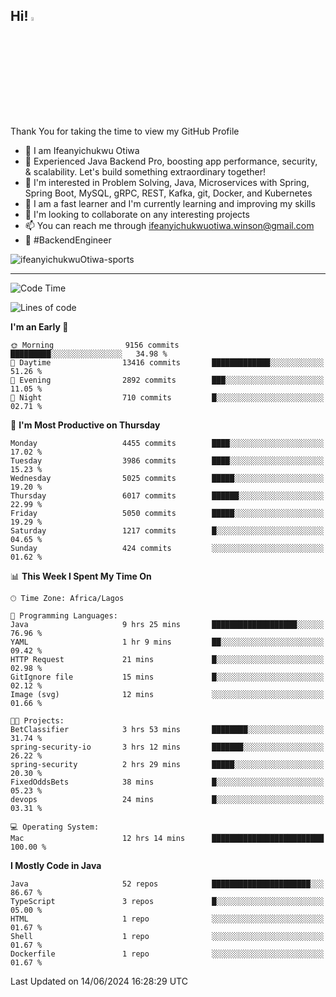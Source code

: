 <!-- BLOG-POST-LIST:START --><!-- BLOG-POST-LIST:END -->

## Hi! <img src="https://media.giphy.com/media/hvRJCLFzcasrR4ia7z/giphy.gif" width="4%"> 

Thank You for taking the time to view my GitHub Profile

- 👋 I am Ifeanyichukwu Otiwa
- 🚀 Experienced Java Backend Pro, boosting app performance, security, & scalability. Let's build something extraordinary together!
- 👀 I'm interested in Problem Solving, Java, Microservices with Spring, Spring Boot, MySQL, gRPC, REST, Kafka, git, Docker, and Kubernetes
- 🌱 I am a fast learner and I'm currently learning and improving my skills
- 💞️ I'm looking to collaborate on any interesting projects
- 📫 You can reach me through ifeanyichukwuotiwa.winson@gmail.com
- 🚀 #BackendEngineer

<p align="left" marginTop="10px"> <img src="https://komarev.com/ghpvc/?username=ifeanyichukwuOtiwa-sports&label=Profile%20views&color=0e75b6&style=for-the-badge" alt="ifeanyichukwuOtiwa-sports" /> </p>

***

<!--START_SECTION:waka-->
![Code Time](http://img.shields.io/badge/Code%20Time-2%2C611%20hrs%2044%20mins-blue)

![Lines of code](https://img.shields.io/badge/From%20Hello%20World%20I%27ve%20Written-7.1%20million%20lines%20of%20code-blue)

**I'm an Early 🐤** 

```text
🌞 Morning                9156 commits        █████████░░░░░░░░░░░░░░░░   34.98 % 
🌆 Daytime                13416 commits       █████████████░░░░░░░░░░░░   51.26 % 
🌃 Evening                2892 commits        ███░░░░░░░░░░░░░░░░░░░░░░   11.05 % 
🌙 Night                  710 commits         █░░░░░░░░░░░░░░░░░░░░░░░░   02.71 % 
```
📅 **I'm Most Productive on Thursday** 

```text
Monday                   4455 commits        ████░░░░░░░░░░░░░░░░░░░░░   17.02 % 
Tuesday                  3986 commits        ████░░░░░░░░░░░░░░░░░░░░░   15.23 % 
Wednesday                5025 commits        █████░░░░░░░░░░░░░░░░░░░░   19.20 % 
Thursday                 6017 commits        ██████░░░░░░░░░░░░░░░░░░░   22.99 % 
Friday                   5050 commits        █████░░░░░░░░░░░░░░░░░░░░   19.29 % 
Saturday                 1217 commits        █░░░░░░░░░░░░░░░░░░░░░░░░   04.65 % 
Sunday                   424 commits         ░░░░░░░░░░░░░░░░░░░░░░░░░   01.62 % 
```


📊 **This Week I Spent My Time On** 

```text
🕑︎ Time Zone: Africa/Lagos

💬 Programming Languages: 
Java                     9 hrs 25 mins       ███████████████████░░░░░░   76.96 % 
YAML                     1 hr 9 mins         ██░░░░░░░░░░░░░░░░░░░░░░░   09.42 % 
HTTP Request             21 mins             █░░░░░░░░░░░░░░░░░░░░░░░░   02.98 % 
GitIgnore file           15 mins             █░░░░░░░░░░░░░░░░░░░░░░░░   02.12 % 
Image (svg)              12 mins             ░░░░░░░░░░░░░░░░░░░░░░░░░   01.66 % 

🐱‍💻 Projects: 
BetClassifier            3 hrs 53 mins       ████████░░░░░░░░░░░░░░░░░   31.74 % 
spring-security-io       3 hrs 12 mins       ███████░░░░░░░░░░░░░░░░░░   26.22 % 
spring-security          2 hrs 29 mins       █████░░░░░░░░░░░░░░░░░░░░   20.30 % 
FixedOddsBets            38 mins             █░░░░░░░░░░░░░░░░░░░░░░░░   05.23 % 
devops                   24 mins             █░░░░░░░░░░░░░░░░░░░░░░░░   03.31 % 

💻 Operating System: 
Mac                      12 hrs 14 mins      █████████████████████████   100.00 % 
```

**I Mostly Code in Java** 

```text
Java                     52 repos            ██████████████████████░░░   86.67 % 
TypeScript               3 repos             █░░░░░░░░░░░░░░░░░░░░░░░░   05.00 % 
HTML                     1 repo              ░░░░░░░░░░░░░░░░░░░░░░░░░   01.67 % 
Shell                    1 repo              ░░░░░░░░░░░░░░░░░░░░░░░░░   01.67 % 
Dockerfile               1 repo              ░░░░░░░░░░░░░░░░░░░░░░░░░   01.67 % 
```




 Last Updated on 14/06/2024 16:28:29 UTC
<!--END_SECTION:waka-->

<!--
<p align="center">
![trophy](https://github-profile-trophy.vercel.app/?username=ifeanyichukwuOtiwa-sports&theme=onedark) (https://github.com/ryo-ma/github-profile-trophy)
</p>
-->

<!---
ifeanyi-otiwa/ifeanyi-otiwa is a ✨ special ✨ repository because its `README.md` (this file) appears on your GitHub profile.
You can click the Preview link to take a look at your changes.
--->
